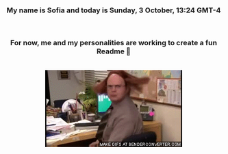 


<div align="center">
<h3 >My name is Sofia and today is Sunday, 3 October, 13:24 GMT-4</h3><br>
<h3 >For now, me and my personalities are working to create a fun Readme 👋
</h3><br>
<img src='img/dwight.gif' alt='working...'/>
</div>
